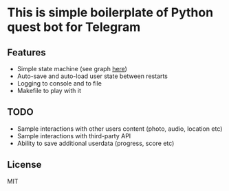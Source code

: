 # This is simple boilerplate of Python quest bot for Telegram

## Features

* Simple state machine (see graph [here](/graph.png))
* Auto-save and auto-load user state between restarts
* Logging to console and to file
* Makefile to play with it

## TODO

* Sample interactions with other users content (photo, audio, location etc)
* Sample interactions with third-party API
* Ability to save additional userdata (progress, score etc)


## License

MIT